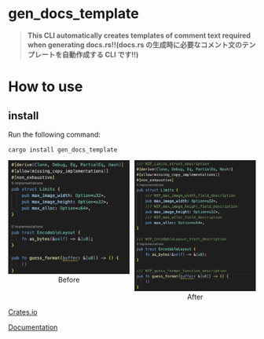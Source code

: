 # gen_docs_template

> **This CLI automatically creates templates of comment text required when generating docs.rs!!(docs.rs の生成時に必要なコメント文のテンプレートを自動作成する CLI です!!)**

# How to use

## install

Run the following command:

```
cargo install gen_docs_template
```

<div style="display: flex; gap: 10px;">
    <figure style="width: 300px; text-align: center; margin: 0;">
        <img src="img/example-brefore.png" width="100%">
        <figcaption>Before</figcaption>
    </figure>
    <figure style="width: 300px; text-align: center; margin: 0;">
        <img src="img/example-after.png" width="100%">
        <figcaption>After</figcaption>
    </figure>
</div>

[Crates.io](https://crates.io/crates/gen_docs_template)

[Documentation](https://docs.rs/typo_checker/0.0.3/gen_docs_template/)
